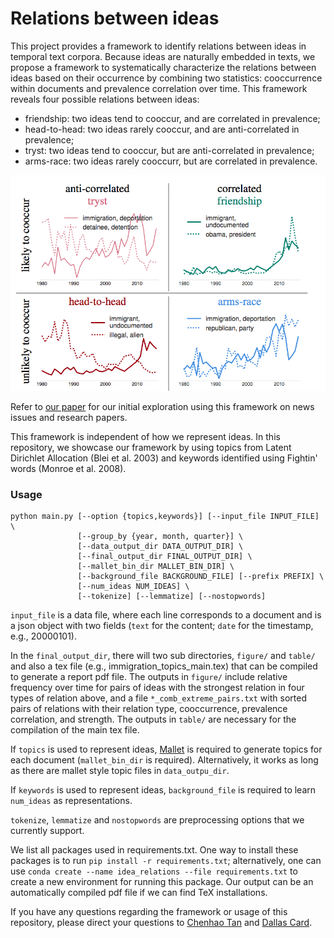 # Relations between ideas

This project provides a framework to identify relations between ideas in temporal text corpora.
Because ideas are naturally embedded in texts, we propose a framework to systematically characterize the relations between ideas based on their occurrence by combining two statistics: cooccurrence within documents and prevalence correlation over time.
This framework reveals four possible relations between ideas:
* friendship: two ideas tend to cooccur, and are correlated in prevalence;
* head-to-head: two ideas rarely cooccur, and are anti-correlated in prevalence;
* tryst: two ideas tend to cooccur, but are anti-correlated in prevalence;
* arms-race: two ideas rarely cooccurr, but are correlated in prevalence.

![Example images.](./examples.png)

Refer to [our paper](https://chenhaot.com/pages/idea_relations.html) for our initial exploration using this framework on news issues and research papers.

This framework is independent of how we represent ideas. In this repository, we showcase our framework by using topics from Latent Dirichlet Allocation (Blei et al. 2003) and keywords identified using Fightin' words (Monroe et al. 2008).


### Usage

```
python main.py [--option {topics,keywords}] [--input_file INPUT_FILE] \
               [--group_by {year, month, quarter}] \
               [--data_output_dir DATA_OUTPUT_DIR] \
               [--final_output_dir FINAL_OUTPUT_DIR] \
               [--mallet_bin_dir MALLET_BIN_DIR] \
               [--background_file BACKGROUND_FILE] [--prefix PREFIX] \
               [--num_ideas NUM_IDEAS] \
               [--tokenize] [--lemmatize] [--nostopwords]
```

`input_file` is a data file, where each line corresponds to a document and is a json object with two fields (`text` for the content; `date` for the timestamp, e.g., 20000101).

In the `final_output_dir`, there will two sub directories, `figure/` and `table/` and also a tex file (e.g., immigration\_topics\_main.tex) that can be compiled to generate a report pdf file.
The outputs in `figure/` include relative frequency over time for pairs of ideas with the strongest relation in four types of relation above, and a file `*_comb_extreme_pairs.txt` with sorted pairs of relations with their relation type, cooccurrence, prevalence correlation, and strength.
The outputs in `table/` are necessary for the compilation of the main tex file.

If `topics` is used to represent ideas, [Mallet](http://mallet.cs.umass.edu/) is required to generate topics for each document (`mallet_bin_dir` is required).
Alternatively, it works as long as there are mallet style topic files in `data_outpu_dir`.

If `keywords` is used to represent ideas, `background_file` is required to learn `num_ideas` as representations.

`tokenize`, `lemmatize` and `nostopwords` are preprocessing options that we currently support.

We list all packages used in requirements.txt. 
One way to install these packages is to run `pip install -r requirements.txt`;
alternatively, one can use `conda create --name idea_relations --file requirements.txt` to create a new environment for running this package.
Our output can be an automatically compiled pdf file if we can find TeX installations.


If you have any questions regarding the framework or usage of this repository, please direct your questions to [Chenhao Tan](https://chenhaot.com) and [Dallas Card](http://www.cs.cmu.edu/~dcard/).


